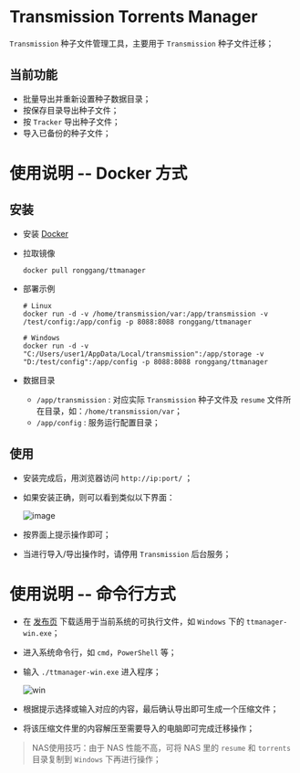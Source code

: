 # Transmission Torrents Manager
`Transmission` 种子文件管理工具，主要用于 `Transmission` 种子文件迁移；

## 当前功能
- 批量导出并重新设置种子数据目录；
- 按保存目录导出种子文件；
- 按 `Tracker` 导出种子文件；
- 导入已备份的种子文件；

# 使用说明 -- Docker 方式
## 安装
- 安装 [Docker](https://docker.com) 
- 拉取镜像
  ``` shell
  docker pull ronggang/ttmanager
  ```
- 部署示例
  ``` shell
  # Linux
  docker run -d -v /home/transmission/var:/app/transmission -v /test/config:/app/config -p 8088:8088 ronggang/ttmanager

  # Windows
  docker run -d -v "C:/Users/user1/AppData/Local/transmission":/app/storage -v "D:/test/config":/app/config -p 8088:8088 ronggang/ttmanager
  ```

- 数据目录
  - `/app/transmission` : 对应实际 `Transmission` 种子文件及 `resume` 文件所在目录，如：`/home/transmission/var`；
  - `/app/config` : 服务运行配置目录；

## 使用
- 安装完成后，用浏览器访问 `http://ip:port/` ；
- 如果安装正确，则可以看到类似以下界面：
  
  ![image](https://user-images.githubusercontent.com/8065899/69037153-4ae66380-0a22-11ea-85d6-7d41f753adf7.png) 

- 按界面上提示操作即可；
- 当进行导入/导出操作时，请停用 `Transmission` 后台服务；

# 使用说明 -- 命令行方式
- 在 [发布页](https://github.com/ronggang/Transmission-Torrents-Manager/releases) 下载适用于当前系统的可执行文件，如 `Windows` 下的 `ttmanager-win.exe`；
- 进入系统命令行，如 `cmd`，`PowerShell` 等；
- 输入 `./ttmanager-win.exe` 进入程序；
  
  ![win](https://user-images.githubusercontent.com/8065899/69606271-59093500-105d-11ea-8b69-4abb2ab4d22f.gif)

- 根据提示选择或输入对应的内容，最后确认导出即可生成一个压缩文件；
- 将该压缩文件里的内容解压至需要导入的电脑即可完成迁移操作；

> NAS使用技巧：由于 NAS 性能不高，可将 NAS 里的 `resume` 和 `torrents` 目录复制到 `Windows` 下再进行操作；